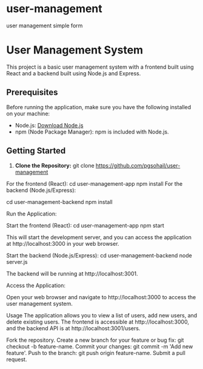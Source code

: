 # user-management
user management simple form
# User Management System

This project is a basic user management system with a frontend built using React and a backend built using Node.js and Express.

## Prerequisites

Before running the application, make sure you have the following installed on your machine:

- Node.js: [Download Node.js](https://nodejs.org/)
- npm (Node Package Manager): npm is included with Node.js.

## Getting Started

1. **Clone the Repository:**
git clone https://github.com/pgsohail/user-management

For the frontend (React):
cd user-management-app
npm install
For the backend (Node.js/Express):

cd user-management-backend
npm install

Run the Application:

Start the frontend (React):
cd user-management-app
npm start

This will start the development server, and you can access the application at http://localhost:3000 in your web browser.

Start the backend (Node.js/Express):
cd user-management-backend
node server.js

The backend will be running at http://localhost:3001.

Access the Application:

Open your web browser and navigate to http://localhost:3000 to access the user management system.

Usage
The application allows you to view a list of users, add new users, and delete existing users.
The frontend is accessible at http://localhost:3000, and the backend API is at http://localhost:3001/users.


Fork the repository.
Create a new branch for your feature or bug fix: git checkout -b feature-name.
Commit your changes: git commit -m 'Add new feature'.
Push to the branch: git push origin feature-name.
Submit a pull request.
